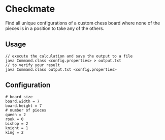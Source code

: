 # Checkmate
Find all unique configurations of a custom chess board where none of the pieces is in a position to take any of the others.

## Usage
	
	// execute the calculation and save the output to a file
	java Command.class <config.properties> > output.txt
	// to verify your result
	java Command.class output.txt <config.properties>
	
## Configuration

	# board size
	board.width = 7
	board.height = 7
	# number of pieces
	queen = 2
	rook = 0
	bishop = 2
	knight = 1
	king = 2
